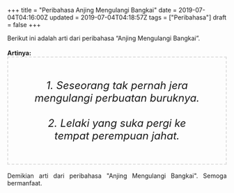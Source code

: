 +++
title = "Peribahasa Anjing Mengulangi Bangkai"
date = 2019-07-04T04:16:00Z
updated = 2019-07-04T04:18:57Z
tags = ["Peribahasa"]
draft = false
+++

<div dir="ltr" style="text-align: left;" trbidi="on"><div style="text-align: justify;">Berikut ini adalah arti dari peribahasa “Anjing Mengulangi Bangkai”.</div><br /><div style="text-align: justify;"><b>Artinya:</b></div><div style="border: 2px dashed #ddd; font-size: 24px; height: auto; margin: 0 auto; padding: 50px; text-align: center; width: auto;"><i>1. Seseorang tak pernah jera mengulangi perbuatan buruknya.<br /><br />2. Lelaki yang suka pergi ke tempat perempuan jahat.</i></div><div style="text-align: justify;"><br /></div><div style="text-align: justify;">Demikian arti dari peribahasa "Anjing Mengulangi Bangkai". Semoga bermanfaat.</div></div>
